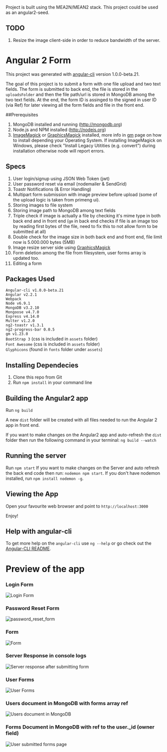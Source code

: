 Project is built using the MEA2N/MEAN2 stack. This project could be used as an angular2-seed.

## TODO
1. Resize the image client-side in order to reduce bandwidth of the server.

# Angular 2 Form

This project was generated with [angular-cli](https://github.com/angular/angular-cli) version 1.0.0-beta.21.

The goal of this project is to submit a form with one file upload and two text fields. The form is submitted to back end, the file is stored in the `uploadsFolder` and then the file path/url is stored in MongoDB among the two text fields. At the end, the form ID is assinged to the signed in user ID (via Ref) for later viewing all the form fields and file in the front end.

##Prerequisites
1. MongoDB installed and running (http://mongodb.org)
2. Node.js and NPM installed (http://nodejs.org)
3. [ImageMagick](http://www.imagemagick.org/script/index.php) or [GraphicsMagick](http://www.graphicsmagick.org/) installed,
more info in [gm](https://github.com/aheckmann/gm) page on how to install depending your Operating System. If installing ImageMagick on Windows, please check "Install Legacy Utitities (e.g. convert") during installation otherwise node will report errors.

## Specs
1. User login/signup using JSON Web Token (jwt)
2. User password reset via email (nodemailer & SendGrid)
3. Toastr Notifications (& Error Handling)
4. Multipart form submission with image preview before upload (some of the upload logic is taken from primeng ui).
5. Storing images to file system
6. Storing image path to MongoDB among text fields
7. Triple check if image is actually a file by checking it's mime type in both back end and in front end (`gm` in back end checks if file is an image too by reading first bytes of the file, need to fix this to not allow form to be submitted at all)
8. Double check for the image size in both back end and front end, file limit now is 5.000.000 bytes (5MB)
9. Image resize server side using [GraphicsMagick](https://github.com/aheckmann/gm)
10. Form deletion among the file from filesystem, user forms array is updated too.
11. Editing a form

## Packages Used
`Angular-cli v1.0.0-beta.21` <br />
`Angular v2.2.1` <br />
`Webpack` <br />
`Node v6.9.1` <br/>
`MongoDB v3.2.10` <br/>
`Mongoose v4.7.0` <br />
`Express v4.14.0` <br />
`Multer v1.2.0` <br />
`ng2-toastr v1.3.1` <br />
`ng2-progress-bar 0.0.5` <br />
`gm v1.23.0` <br />
`BootStrap 3`  (css is included in `assets` folder) <br/>
`Font Awesome` (css is included in `assets` folder) <br/>
`Glyphicons`   (found in `fonts` folder under `assets`) <br/>

## Installing Dependecies
1. Clone this repo from Git
2. Run `npm install` in your command line 

## Building the Angular2 app
Run `ng build`

A new `dist` folder will be created with all files needed to run the Angular 2 app in front end.

If you want to make changes on the Angular2 app and auto-refresh the `dist` folder then run the following command in your terminal:
 `ng build --watch`

## Running the server
Run `npm start`
If you want to make changes on the Server and auto refresh the back end code then run: `nodemon npm start`. If you don't have nodemon installed, run `npm install nodemon -g`.

## Viewing the App
Open your favourite web browser and point to `http://localhost:3000`

Enjoy!

## Help with angular-cli
To get more help on the `angular-cli` use `ng --help` or go check out the [Angular-CLI README](https://github.com/angular/angular-cli/blob/master/README.md).

# Preview of the app
### Login Form
![Login Form](https://cloud.githubusercontent.com/assets/717975/20486222/8dddb670-b007-11e6-861a-18f2123f70f4.png)
### Password Reset Form
![password_reset_form](https://cloud.githubusercontent.com/assets/717975/20486679/5d7885bc-b009-11e6-854f-b9b73cc77f16.png)
### Form
![Form](https://cloud.githubusercontent.com/assets/717975/20486257/abfd4166-b007-11e6-8e2e-24d2afd746a0.png)
### Server Response in console logs
![Server response after submitting form](https://cloud.githubusercontent.com/assets/717975/20238428/053e95ec-a8f4-11e6-93ab-04258e359e13.png)
### User Forms
![User Forms](https://cloud.githubusercontent.com/assets/717975/20486295/d441f8d8-b007-11e6-9ca8-7b80a08e6077.png)
### Users document in MongoDB with forms array ref
![Users document in MongoDB](https://cloud.githubusercontent.com/assets/717975/20486315/eaa5b452-b007-11e6-9080-b1c8186bf404.png)
### Forms Document in MongoDB with ref to the user._id (owner field)
![User submitted forms page](https://cloud.githubusercontent.com/assets/717975/20486402/411bbf20-b008-11e6-9170-05f44d610cd8.png)
